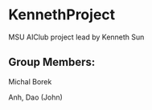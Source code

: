 # KennethProject
MSU AIClub project lead by Kenneth Sun

## Group Members:
Michal Borek

Anh, Dao (John)

